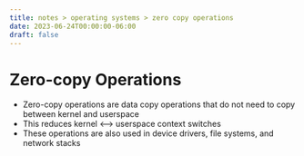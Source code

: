 ```yaml
---
title: notes > operating systems > zero copy operations
date: 2023-06-24T00:00:00-06:00
draft: false
---
```


# Zero-copy Operations
- Zero-copy operations are data copy operations that do not need to copy between kernel and userspace
- This reduces kernel <--> userspace context switches
- These operations are also used in device drivers, file systems, and network stacks